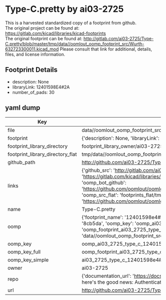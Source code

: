 # Type-C.pretty by ai03-2725  
This is a harvested standardized copy of a footprint from github.  
The original project can be found at:  
https://gitlab.com/kicad/libraries/kicad-footprints  
The original footprint can be found at:
http://gitlab.com/ai03-2725/Type-C.pretty/blob/master/tmp/data//oomlout_oomp_footprint_src/Wurth-632723300011.kicad_mod
Please consult that link for additional, details, files, and license information.  
## Footprint Details
* description: None  
* libraryLink: 12401598E4#2A  
* number_of_pads: 30  
## yaml dump  
| Key | Value |  
| --- | --- |  
| file | data//oomlout_oomp_footprint_src/Type-C.pretty/12401598E4#2A.kicad_mod |  
| footprint | {'description': None, 'libraryLink': '12401598E4#2A', 'number_of_pads': 30} |  
| footprint_library_directory | footprint_library_owner/ai03-2725_Type-C.pretty |  
| footprint_library_directory_flat | tmp/data//oomlout_oomp_footprint_src/footprints_flat/ai03_2725_type_c_12401598e4#2a/working |  
| github_path | http://github.com/ai03-2725/Type-C.pretty/blob/master/tmp/data//oomlout_oomp_footprint_src/12401598E4#2A.kicad_mod |  
| links | {'github_src': 'http://gitlab.com/ai03-2725/Type-C.pretty/blob/master/tmp/data//oomlout_oomp_footprint_src/Wurth-632723300011.kicad_mod', 'github_src_repo': 'https://gitlab.com/kicad/libraries/kicad-footprints', 'oomp_bot': 'tmp/data//oomlout_oomp_footprint_src/footprints/ai03_2725_type_c_12401598e4#2a/working', 'oomp_bot_github': 'https://github.com/oomlout/oomlout_oomp_footprint_bot/tree/main/tmp/data//oomlout_oomp_footprint_src/footprints/ai03_2725_type_c_12401598e4#2a/working', 'oomp_src_flat': 'footprints_flat/tmp/data//oomlout_oomp_footprint_src/footprints_flat/ai03_2725_type_c_12401598e4#2a/working', 'oomp_src_flat_github': 'https://github.com/oomlout/oomlout_oomp_footprint_src/tree/main/tmp/data//oomlout_oomp_footprint_src/footprints_flat/ai03_2725_type_c_12401598e4#2a/working'} |  
| name | Type-C.pretty |  
| oomp | {'footprint_name': '12401598e4#2a', 'library_name': 'type_c', 'md5': '8cb5daed4da9f60cc496573e00979f21', 'md5_10': '8cb5daed4d', 'md5_5': '8cb5d', 'md5_6': '8cb5da', 'oomp_key': 'oomp_ai03_2725_type_c_12401598e4#2a', 'oomp_key_extra': 'oomp_footprint_ai03_2725_type_c_12401598e4#2a', 'oomp_key_full': 'oomp_footprint_ai03_2725_type_c_12401598e4#2a_8cb5da', 'oomp_key_simple': 'ai03_2725_type_c_12401598e4#2a', 'original_filename': 'data//oomlout_oomp_footprint_src/Type-C.pretty/12401598E4#2A.kicad_mod', 'owner_name': 'ai03_2725'} |  
| oomp_key | oomp_ai03_2725_type_c_12401598e4#2a |  
| oomp_key_full | oomp_footprint_ai03_2725_type_c_12401598e4#2a |  
| oomp_key_simple | ai03_2725_type_c_12401598e4#2a |  
| owner | ai03-2725 |  
| repo | {'documentation_url': 'https://docs.github.com/rest/overview/resources-in-the-rest-api#rate-limiting', 'message': "API rate limit exceeded for 84.66.142.224. (But here's the good news: Authenticated requests get a higher rate limit. Check out the documentation for more details.)"} |  
| url | http://github.com/ai03-2725/Type-C.pretty |  

